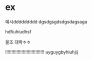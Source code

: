 # ex
예시ddddddddd
dgsdgsgdsdgsdagsaga


hdfiuhiudhsf

울조 대박ㅎㅎ


!!!!!!!!!!!!!!!!!!!!!!!!!!!!!!!
uyguygbyhiuhjij